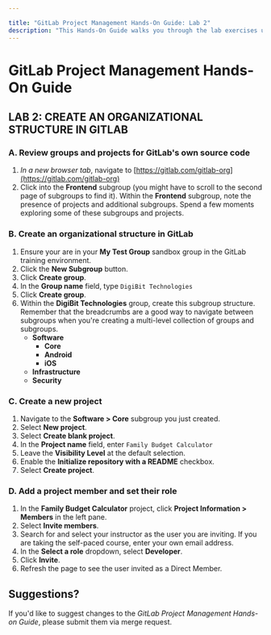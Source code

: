 ```yaml
---

title: "GitLab Project Management Hands-On Guide: Lab 2"
description: "This Hands-On Guide walks you through the lab exercises used in the GitLab Project Management course."
---
```

# GitLab Project Management Hands-On Guide


## LAB 2: CREATE AN ORGANIZATIONAL STRUCTURE IN GITLAB

### A. Review groups and projects for GitLab's own source code

1. *In a new browser tab*, navigate to [https://gitlab.com/gitlab-org](https://gitlab.com/gitlab-org)
1. Click into the **Frontend** subgroup (you might have to scroll to the second page of subgroups to find it). Within the **Frontend** subgroup, note the presence of projects and additional subgroups. Spend a few moments exploring some of these subgroups and projects.

### B. Create an organizational structure in GitLab

1. Ensure your are in your **My Test Group** sandbox group in the GitLab training environment.
1. Click the **New Subgroup** button.
1. Click **Create group**.
1. In the **Group name** field, type `DigiBit Technologies`  
1. Click **Create group**.
1. Within the **DigiBit Technologies** group, create this subgroup structure. Remember that the breadcrumbs are a good way to navigate between subgroups when you're creating a multi-level collection of groups and subgroups.
    - **Software**
      - **Core**
      - **Android**
      - **iOS**
    - **Infrastructure**
    - **Security**

### C. Create a new project

1. Navigate to the **Software > Core** subgroup you just created.
1. Select **New project**.
1. Select **Create blank project**.
1. In the **Project name** field, enter `Family Budget Calculator`<br/>
1. Leave the **Visibility Level** at the default selection.
1. Enable the **Initialize repository with a README** checkbox.
1. Select **Create project**.

### D. Add a project member and set their role

1. In the **Family Budget Calculator** project, click **Project Information > Members** in the left pane.
1. Select **Invite members**.
1. Search for and select your instructor as the user you are inviting. If you are taking the self-paced course, enter your own email address.
1. In the **Select a role** dropdown, select **Developer**.
1. Click **Invite**.
1. Refresh the page to see the user invited as a Direct Member.

## Suggestions?

If you'd like to suggest changes to the *GitLab Project Management Hands-on Guide*, please submit them via merge request.
